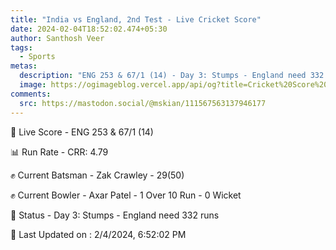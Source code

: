 ```yaml
---
title: "India vs England, 2nd Test - Live Cricket Score"
date: 2024-02-04T18:52:02.474+05:30
author: Santhosh Veer
tags:
  - Sports
metas:
  description: "ENG 253 & 67/1 (14) - Day 3: Stumps - England need 332 runs"
  image: https://ogimageblog.vercel.app/api/og?title=Cricket%20Score%20%F0%9F%8F%8F
comments:
  src: https://mastodon.social/@mskian/111567563137946177
---
```


🔴 Live Score - ENG 253 & 67/1 (14)  

📊 Run Rate - CRR: 4.79  

✊ Current Batsman - Zak Crawley - 29(50)  

✊ Current Bowler - Axar Patel - 1 Over 10 Run - 0 Wicket  

📑 Status - Day 3: Stumps - England need 332 runs

<!--more-->

📝 Last Updated on : 2/4/2024, 6:52:02 PM
